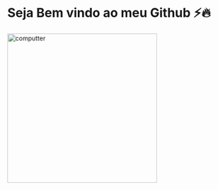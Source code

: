 # Seja Bem vindo ao meu Github ⚡🔥
  <img src="https://img.freepik.com/vetores-gratis/astronauta-bonito-dabbing-ilustracao-do-icone-dos-desenhos-animados-icone-de-ciencia-espacial-isolado-estilo-flat-cartoon_138676-3101.jpg?size=338&ext=jpg" alt="computter" width="338px" height="338px">
